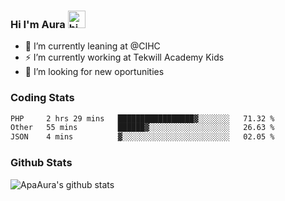 ### Hi I'm Aura <img src="https://user-images.githubusercontent.com/1303154/88677602-1635ba80-d120-11ea-84d8-d263ba5fc3c0.gif" width="28px" alt="hi">

- 🔭 I’m currently leaning at @CIHC
- ⚡ I’m currently working at Tekwill Academy Kids
- 🤔 I’m looking for new oportunities


### Coding Stats

<!--START_SECTION:waka-->

```txt
PHP     2 hrs 29 mins   █████████████████▓░░░░░░░   71.32 %
Other   55 mins         ██████▓░░░░░░░░░░░░░░░░░░   26.63 %
JSON    4 mins          ▓░░░░░░░░░░░░░░░░░░░░░░░░   02.05 %
```

<!--END_SECTION:waka-->

### Github Stats

![ApaAura's github stats](https://github-readme-stats.vercel.app/api?username=ApaAura&count_private=true&theme=tokyonight&hide=contribs,prs)
